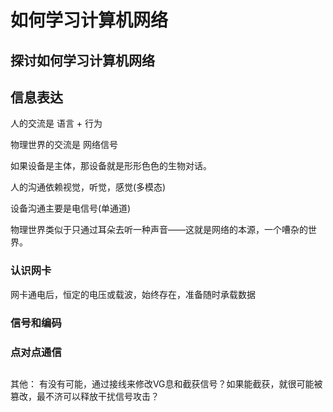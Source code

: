 # 如何学习计算机网络
## 探讨如何学习计算机网络
## 信息表达
人的交流是 语言 + 行为

物理世界的交流是 网络信号

如果设备是主体，那设备就是形形色色的生物对话。

人的沟通依赖视觉，听觉，感觉(多模态)

设备沟通主要是电信号(单通道)

物理世界类似于只通过耳朵去听一种声音——这就是网络的本源，一个嘈杂的世界。

### 认识网卡
网卡通电后，恒定的电压或载波，始终存在，准备随时承载数据

### 信号和编码
### 点对点通信
## 



其他：
有没有可能，通过接线来修改VG息和截获信号？如果能截获，就很可能被篡改，最不济可以释放干扰信号攻击？